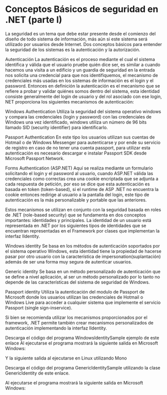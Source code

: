 # Conceptos Básicos de seguridad en .NET (parte I)

La seguridad es un tema que debe estar presente desde el comienzo del diseño de todo sistema de información, más aún si este sistema será utilizado por usuarios desde Internet. Dos conceptos básicos para entender la seguridad de los sistemas es la autenticación y la autorización.

Autenticación
La autenticación es el proceso mediante el cual el sistema identifica y válida que el usuario pruebe quién dice ser, es similar a cuando hacemos una visita a un edificio y un guardia de seguridad en la entrada nos solicita una credencial para que nos identifiquemos, el mecanismo de credenciales más usadas en los sistemas de información es el login y el password. Entonces en definición la autenticación es el mecanismo que se refiere a probar y validar quiénes somos dentro del sistema, esta identidad consiste generalmente del login de usuario y del rol asociado con ese login, NET proporciona los siguientes mecanismos de autenticación:

Windows Authentication Utiliza la seguridad del sistema operativo windows y compara las credenciales (login y password) con las credenciales de Windows una vez identificado, windows utiliza un número de 96 bits llamado SID (security identifier) para identificarlo.

Passport Authentication En este tipo los usuarios utilizan sus cuentas de Hotmail o de Windows Messenger para autenticarse y por ende su servicio de registro en caso de no tener una cuenta passport, para utilizar esta autenticación es necesario descargar e instalar Passport SDK desde Microsoft Passport Network.

Forms Authentication (ASP.NET) Aquí se realiza mediante un formulario solicitando el login y el password al usuario, cuando ASP.NET válida las credenciales como correctas crea una cookie encriptada que se adjunta a cada respuesta de petición, por eso se dice que esta autenticación es basada en token (token-based), si el runtime de ASP .NET no encuentra la cookie entonces redirige al usuario a la pantalla del login, este tipo de autenticación es la más personalizable y portable que las anteriores.

Estos mecanismos se utilizan en conjunto con la seguridad basada en roles de .NET (role-based security) que se fundamenta en dos conceptos importantes: identidades y principales.
La identidad de un usuario está representada en .NET por los siguientes tipos de identidades que se encuentran representadas en el Framework por clases que implementan la interfaz IIdentity.

Windows identity Se basa en los métodos de autenticación soportados por el sistema operativo Windows, esta identidad tiene la propiedad de hacerse pasar por otro usuario con la característica de impersonation(suplantación) además de ser una forma muy segura de autenticar usuarios.

Generic identity Se basa en un método personalizado de autenticación que se define a nivel aplicación, al ser un método personalizado por lo tanto no depende de las características del sistema de seguridad de Windows.

Passport identity Utiliza la autenticación del modulo de Passport de Microsoft donde los usuarios utilizan las credenciales de Hotmail o Windows Live para acceder a cualquier sistema que implemente el servicio Passport (single sign-inservice).

Si bien se recomienda utilizar los mecanismos proporcionados por el framework, .NET permite también crear mecanismos personalizados de autenticación implementando la interfaz IIdentity.

Descarga el código del programa WindowsIdentitySample ejemplo de este enlace
Al ejecutarse el programa mostrará la siguiente salida en Microsoft Windows:

Y la siguiente salida al ejecutarse en Linux utilizando Mono

Descarga el código del programa GenericIdentitySample utilizando la clase GenericIdentity de este enlace.

Al ejecutarse el programa mostrará la siguiente salida en Microsoft Windows:


